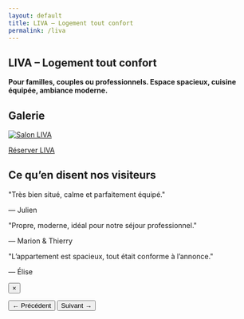 ```yaml
---
layout: default
title: LIVA – Logement tout confort
permalink: /liva
---
```


<div class="bg-gray-100 min-h-screen px-4 text-center">

  <!-- SECTION ACCUEIL -->
  <section id="accueil" class="py-6">
    <h1 class="text-4xl font-bold mb-4">LIVA – Logement tout confort</h1>
    <p class="text-lg max-w-xl mx-auto mb-6">
      <strong class="text-black">
        Pour familles, couples ou professionnels. Espace spacieux, cuisine équipée, ambiance moderne.
      </strong>
    </p>
  </section>

  <!-- SECTION GALERIE -->
  <section id="galerie" class="py-8">
    <h2 class="text-2xl font-bold mb-6">Galerie</h2>
    <div class="flex justify-center">
      <a href="{{ site.baseurl }}/assets/images/salon1.jpg" data-lightbox="liva" data-title="Salon LIVA">
        <img src="{{ site.baseurl }}/assets/images/salon1.jpg" alt="Salon LIVA" class="h-48 rounded shadow" />
      </a>
      <!-- Images masquées -->
      <a href="{{ site.baseurl }}/assets/images/Liva.jpg" data-lightbox="liva" data-title="Salon LIVA" style="display: none;"></a>
      <a href="{{ site.baseurl }}/assets/images/chaise.jpg" data-lightbox="liva" data-title="Salon LIVA" style="display: none;"></a>
      <a href="{{ site.baseurl }}/assets/images/espacerepas.jpg" data-lightbox="liva" data-title="Coin repas LIVA" style="display: none;"></a>
      <a href="{{ site.baseurl }}/assets/images/the.jpg" data-lightbox="liva" data-title="Table LIVA" style="display: none;"></a>
    </div>
  </section>

  <!-- BOUTON RÉSERVER -->
  <a href="{{ site.baseurl }}/contact"
     class="bg-white text-black hover:bg-gray-300 font-semibold py-3 px-6 rounded-full transition inline-block">
    Réserver LIVA
  </a>

  <!-- AVIS CLIENTS -->
  <section class="py-12">
    <h2 class="text-2xl font-bold mb-6">Ce qu’en disent nos visiteurs</h2>
    <div class="relative w-full max-w-2xl mx-auto overflow-hidden">
      <div id="carousel-liva" class="flex transition-transform duration-700">
        <div class="min-w-full px-4 cursor-pointer" onclick="openModalLiva(0)">
          <p class="italic text-lg truncate">"Très bien situé, calme et parfaitement équipé."</p>
          <p class="text-sm text-gray-600 mt-2">— Julien</p>
        </div>
        <div class="min-w-full px-4 cursor-pointer" onclick="openModalLiva(1)">
          <p class="italic text-lg truncate">"Propre, moderne, idéal pour notre séjour professionnel."</p>
          <p class="text-sm text-gray-600 mt-2">— Marion & Thierry</p>
        </div>
        <div class="min-w-full px-4 cursor-pointer" onclick="openModalLiva(2)">
          <p class="italic text-lg truncate">"L’appartement est spacieux, tout était conforme à l’annonce."</p>
          <p class="text-sm text-gray-600 mt-2">— Élise</p>
        </div>
      </div>
    </div>
  </section>

  <!-- MODALE AVIS -->
  <div id="testimonialModalLiva" class="fixed inset-0 bg-black bg-opacity-80 hidden items-center justify-center z-50 px-4">
    <div class="bg-white text-black max-w-xl p-6 rounded-xl relative">
      <button onclick="closeModalLiva()" class="absolute top-2 right-4 text-2xl font-bold text-gray-600">&times;</button>
      <p id="modalTextLiva" class="text-lg leading-relaxed mb-4"></p>
      <div class="flex justify-between mt-4">
        <button onclick="prevTestimonialLiva()" class="text-sm font-semibold text-blue-600 hover:underline">&larr; Précédent</button>
        <button onclick="nextTestimonialLiva()" class="text-sm font-semibold text-blue-600 hover:underline">Suivant &rarr;</button>
      </div>
    </div>
  </div>

  <!-- SCRIPTS -->
  <script>
    let indexLiva = 0;
    const carouselLiva = document.getElementById('carousel-liva');
    const slideCountLiva = carouselLiva.children.length;

    setInterval(() => {
      indexLiva = (indexLiva + 1) % slideCountLiva;
      carouselLiva.style.transform = `translateX(-${indexLiva * 100}%)`;
    }, 4000);

    const fullTestimonialsLiva = [
      `Très bien situé, calme et parfaitement équipé.`,
      `Propre, moderne, idéal pour notre séjour professionnel.`,
      `L’appartement est spacieux, tout était conforme à l’annonce.`
    ];

    let currentLiva = 0;

    function openModalLiva(i) {
      currentLiva = i;
      updateModalTextLiva();
      const modal = document.getElementById("testimonialModalLiva");
      modal.classList.remove("hidden");
      modal.classList.add("flex");
    }

    function closeModalLiva() {
      const modal = document.getElementById("testimonialModalLiva");
      modal.classList.add("hidden");
      modal.classList.remove("flex");
    }

    function updateModalTextLiva() {
      document.getElementById("modalTextLiva").innerText = fullTestimonialsLiva[currentLiva];
    }

    function prevTestimonialLiva() {
      currentLiva = (currentLiva - 1 + fullTestimonialsLiva.length) % fullTestimonialsLiva.length;
      updateModalTextLiva();
    }

    function nextTestimonialLiva() {
      currentLiva = (currentLiva + 1) % fullTestimonialsLiva.length;
      updateModalTextLiva();
    }
  </script>

</div>
